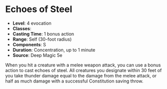 # Echoes of Steel

- **Level**: 4 evocation
- **Classes**: 
- **Casting Time**: 1 bonus action
- **Range**: Self (30-foot radius)
- **Components**: S
- **Duration**: Concentration, up to 1 minute
- **Source**: Deep Magic 5e

When you hit a creature with a melee weapon attack, you can use a bonus action to cast echoes of steel. All creatures you designate within 30 feet of you take thunder damage equal to the damage from the melee attack, or half as much damage with a successful Constitution saving throw.

